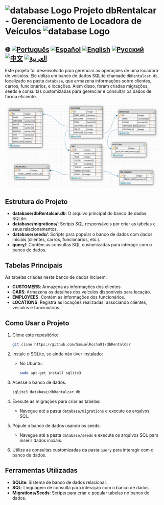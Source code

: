 # <img src="https://cdn.icon-icons.com/icons2/494/PNG/512/database_icon-icons.com_48316.png" alt="database Logo" width="52" height="30" />  Projeto dbRentalcar - Gerenciamento de Locadora de Veículos <img src="https://cdn.icon-icons.com/icons2/494/PNG/512/database_icon-icons.com_48316.png" alt="database Logo" width="52" height="30" />

## 🌐 [![Português](https://img.shields.io/badge/Português-green)](https://github.com/SamuelRocha91/dbRentalCar/blob/main/README.md) [![Español](https://img.shields.io/badge/Español-yellow)](https://github.com/SamuelRocha91/dbRentalCar/blob/main/README_es.md) [![English](https://img.shields.io/badge/English-blue)](https://github.com/SamuelRocha91/dbRentalCar/blob/main/README_en.md) [![Русский](https://img.shields.io/badge/Русский-lightgrey)](https://github.com/SamuelRocha91/dbRentalCar/blob/main/README_ru.md) [![中文](https://img.shields.io/badge/中文-red)](https://github.com/SamuelRocha91/dbRentalCar/blob/main/README_ch.md) [![العربية](https://img.shields.io/badge/العربية-orange)](https://github.com/SamuelRocha91/dbRentalCar/blob/main/README_ar.md)


Este projeto foi desenvolvido para gerenciar as operações de uma locadora de veículos. Ele utiliza um banco de dados SQLite chamado `dbRentalcar.db`, localizado na pasta `database`, que armazena informações sobre clientes, carros, funcionários, e locações. Além disso, foram criadas migrações, seeds e consultas customizadas para gerenciar e consultar os dados de forma eficiente.

![Diagrama](./images/diagrama.png)

## Estrutura do Projeto

- **database/dbRentalcar.db**: O arquivo principal do banco de dados SQLite.
- **database/migrations/**: Scripts SQL responsáveis por criar as tabelas e seus relacionamentos.
- **database/seeds/**: Scripts para popular o banco de dados com dados iniciais (clientes, carros, funcionários, etc.).
- **query/**: Contém as consultas SQL customizadas para interagir com o banco de dados.

## Tabelas Principais

As tabelas criadas neste banco de dados incluem:

- **CUSTOMERS**: Armazena as informações dos clientes.
- **CARS**: Armazena os detalhes dos veículos disponíveis para locação.
- **EMPLOYEES**: Contém as informações dos funcionários.
- **LOCATIONS**: Registra as locações realizadas, associando clientes, veículos e funcionários.

## Como Usar o Projeto

1. Clone este repositório:
   ```bash
   git clone https://github.com/SamuelRocha91/dbRentalCar
   ```

2. Instale o SQLite, se ainda não tiver instalado:
   - No Ubuntu:
     ```bash
     sudo apt-get install sqlite3
     ```

3. Acesse o banco de dados:
   ```bash
   sqlite3 database/dbRentalcar.db
   ```

4. Execute as migrações para criar as tabelas:
   - Navegue até a pasta `database/migrations` e execute os arquivos SQL.

5. Popule o banco de dados usando os seeds:
   - Navegue até a pasta `database/seeds` e execute os arquivos SQL para inserir dados iniciais.

6. Utilize as consultas customizadas da pasta `query` para interagir com o banco de dados.

## Ferramentas Utilizadas

- **SQLite**: Sistema de banco de dados relacional.
- **SQL**: Linguagem de consulta para interação com o banco de dados.
- **Migrations/Seeds**: Scripts para criar e popular tabelas no banco de dados.
